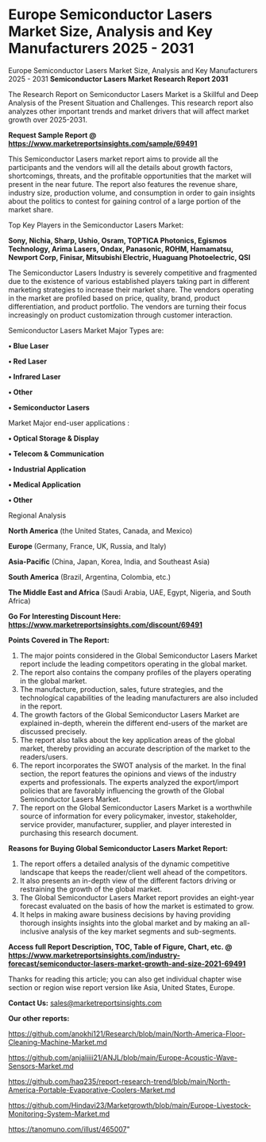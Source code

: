 # Europe Semiconductor Lasers Market Size, Analysis and Key Manufacturers 2025 - 2031
Europe Semiconductor Lasers Market Size, Analysis and Key Manufacturers 2025 - 2031
<strong>Semiconductor Lasers Market Research Report 2031</strong>

The Research Report on Semiconductor Lasers Market is a Skillful and Deep Analysis of the Present Situation and Challenges. This research report also analyzes other important trends and market drivers that will affect market growth over 2025-2031.

<strong>Request Sample Report @ <a href=https://www.marketreportsinsights.com/sample/69491>https://www.marketreportsinsights.com/sample/69491</a></strong>

This Semiconductor Lasers market report aims to provide all the participants and the vendors will all the details about growth factors, shortcomings, threats, and the profitable opportunities that the market will present in the near future. The report also features the revenue share, industry size, production volume, and consumption in order to gain insights about the politics to contest for gaining control of a large portion of the market share.

Top Key Players in the Semiconductor Lasers Market:

<strong>Sony, Nichia, Sharp, Ushio, Osram, TOPTICA Photonics, Egismos Technology, Arima Lasers, Ondax, Panasonic, ROHM, Hamamatsu, Newport Corp, Finisar, Mitsubishi Electric, Huaguang Photoelectric, QSI</strong>

The Semiconductor Lasers Industry is severely competitive and fragmented due to the existence of various established players taking part in different marketing strategies to increase their market share. The vendors operating in the market are profiled based on price, quality, brand, product differentiation, and product portfolio. The vendors are turning their focus increasingly on product customization through customer interaction.

Semiconductor Lasers Market Major Types are:

<strong>• Blue Laser

• Red Laser

• Infrared Laser

• Other

• Semiconductor Lasers</strong>

Market Major end-user applications :

<strong>• Optical Storage & Display

• Telecom & Communication

• Industrial Application

• Medical Application

• Other</strong>

Regional Analysis

</u><strong><b>North America</b></strong> (the United States, Canada, and Mexico)

<strong><b>Europe </b></strong>(Germany, France, UK, Russia, and Italy)

<strong><b>Asia-Pacific</b></strong> (China, Japan, Korea, India, and Southeast Asia)

<strong><b>South America</b></strong> (Brazil, Argentina, Colombia, etc.)

<strong><b>The Middle East and Africa</b></strong> (Saudi Arabia, UAE, Egypt, Nigeria, and South Africa)

<strong>Go For Interesting Discount Here: <a href=https://www.marketreportsinsights.com/discount/69491>https://www.marketreportsinsights.com/discount/69491</a></strong>

<strong>Points Covered in The Report:</strong>
<ol>
  <li>The major points considered in the Global Semiconductor Lasers Market report include the leading competitors operating in the global market.</li>
  <li>The report also contains the company profiles of the players operating in the global market.</li>
  <li>The manufacture, production, sales, future strategies, and the technological capabilities of the leading manufacturers are also included in the report.</li>
  <li>The growth factors of the Global Semiconductor Lasers Market are explained in-depth, wherein the different end-users of the market are discussed precisely.</li>
  <li>The report also talks about the key application areas of the global market, thereby providing an accurate description of the market to the readers/users.</li>
  <li>The report incorporates the SWOT analysis of the market. In the final section, the report features the opinions and views of the industry experts and professionals. The experts analyzed the export/import policies that are favorably influencing the growth of the Global Semiconductor Lasers Market.</li>
  <li>The report on the Global Semiconductor Lasers Market is a worthwhile source of information for every policymaker, investor, stakeholder, service provider, manufacturer, supplier, and player interested in purchasing this research document.</li>
</ol>
<strong>Reasons for Buying Global Semiconductor Lasers Market Report:</strong>

<ol>
  <li>The report offers a detailed analysis of the dynamic competitive landscape that keeps the reader/client well ahead of the competitors.</li>
  <li>It also presents an in-depth view of the different factors driving or restraining the growth of the global market.</li>
  <li>The Global Semiconductor Lasers Market report provides an eight-year forecast evaluated on the basis of how the market is estimated to grow.</li>
  <li>It helps in making aware business decisions by having providing thorough insights insights into the global market and by making an all-inclusive analysis of the key market segments and sub-segments.</li>
</ol>
<strong>Access full Report Description, TOC, Table of Figure, Chart, etc. @ <a href=https://www.marketreportsinsights.com/industry-forecast/semiconductor-lasers-market-growth-and-size-2021-69491>https://www.marketreportsinsights.com/industry-forecast/semiconductor-lasers-market-growth-and-size-2021-69491</a></strong>


Thanks for reading this article; you can also get individual chapter wise section or region wise report version like Asia, United States, Europe.

<strong>Contact Us:</strong>
sales@marketreportsinsights.com

<strong>Our other reports:</strong>

<a href=https://github.com/anokhi121/Research/blob/main/North-America-Floor-Cleaning-Machine-Market.md>https://github.com/anokhi121/Research/blob/main/North-America-Floor-Cleaning-Machine-Market.md</a>

<a href=https://github.com/anjaliiii21/ANJL/blob/main/Europe-Acoustic-Wave-Sensors-Market.md>https://github.com/anjaliiii21/ANJL/blob/main/Europe-Acoustic-Wave-Sensors-Market.md</a>

<a href=https://github.com/haq235/report-research-trend/blob/main/North-America-Portable-Evaporative-Coolers-Market.md>https://github.com/haq235/report-research-trend/blob/main/North-America-Portable-Evaporative-Coolers-Market.md</a>

<a href=https://github.com/Hindavi23/Marketgrowth/blob/main/Europe-Livestock-Monitoring-System-Market.md>https://github.com/Hindavi23/Marketgrowth/blob/main/Europe-Livestock-Monitoring-System-Market.md</a>

<a href=https://tanomuno.com/illust/465007>https://tanomuno.com/illust/465007</a>"
